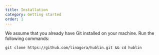 ```yaml
---
title: Installation
category: Getting started
order: 1
---
```



We assume that you already have Git installed on your machine. Run the following commands:

```shell
git clone https://github.com/linagora/hublin.git && cd hublin
```
